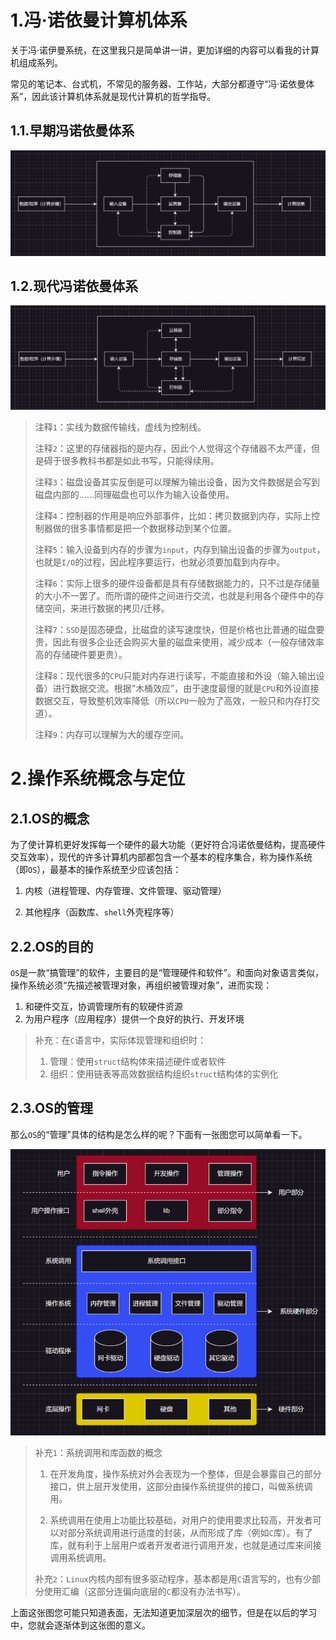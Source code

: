 1.冯·诺依曼计算机体系
=========

关于冯·诺伊曼系统，在这里我只是简单讲一讲，更加详细的内容可以看我的计算机组成系列。

常见的笔记本、台式机，不常见的服务器、工作站，大部分都遵守“冯·诺依曼体系”，因此该计算机体系就是现代计算机的哲学指导。 

## 1.1.早期冯诺依曼体系

<img src="./assets/eebd8d83-c34a-4a15-bfcf-707b387a71d4.png" title="" alt="eebd8d83-c34a-4a15-bfcf-707b387a71d4" style="zoom:50%;">

## 1.2.现代冯诺依曼体系

<img src="./assets/1f4e1aa7-1cf4-483c-aa5f-17e78d4c1eff.png" title="" alt="1f4e1aa7-1cf4-483c-aa5f-17e78d4c1eff" style="zoom:50%;">

> 注释`1`：实线为数据传输线，虚线为控制线。
>
> 注释`2`：这里的存储器指的是内存，因此个人觉得这个存储器不太严谨，但是碍于很多教科书都是如此书写，只能得续用。
>
> 注释`3`：磁盘设备其实反倒是可以理解为输出设备，因为文件数据是会写到磁盘内部的……同理磁盘也可以作为输入设备使用。
>
> 注释`4`：控制器的作用是响应外部事件，比如：拷贝数据到内存，实际上控制器做的很多事情都是把一个数据移动到某个位置。
>
> 注释`5`：输入设备到内存的步骤为`input`，内存到输出设备的步骤为`output`，也就是`I/O`的过程，因此程序要运行，也就必须要加载到内存中。 
>
> 注释`6`：实际上很多的硬件设备都是具有存储数据能力的，只不过是存储量的大小不一罢了。而所谓的硬件之间进行交流，也就是利用各个硬件中的存储空间，来进行数据的拷贝/迁移。
>
> 注释`7`：`SSD`是固态硬盘，比磁盘的读写速度快，但是价格也比普通的磁盘要贵，因此有很多企业还会购买大量的磁盘来使用，减少成本（一般存储效率高的存储硬件要更贵）。
>
> 注释`8`：现代很多的`CPU`只能对内存进行读写，不能直接和外设（输入输出设备）进行数据交流。根据“木桶效应”，由于速度最慢的就是`CPU`和外设直接数据交互，导致整机效率降低（所以`CPU`一般为了高效，一般只和内存打交道）。
>
> 注释`9`：内存可以理解为大的缓存空间。

2.操作系统概念与定位
===========

2.1.OS的概念
---------

为了使计算机更好发挥每一个硬件的最大功能（更好符合冯诺依曼结构，提高硬件交互效率），现代的许多计算机内部都包含一个基本的程序集合，称为操作系统（即`OS`），最基本的操作系统至少应该包括：

1. 内核（进程管理、内存管理、文件管理、驱动管理）

2. 其他程序（函数库、`shell`外壳程序等）

2.2.OS的目的
---------

`OS`是一款“搞管理”的软件，主要目的是“管理硬件和软件”。和面向对象语言类似，操作系统必须“先描述被管理对象，再组织被管理对象”，进而实现：

1. 和硬件交互，协调管理所有的软硬件资源
2. 为用户程序（应用程序）提供一个良好的执行、开发环境

> 补充：在`C`语言中，实际体现管理和组织时：
>
> 1. 管理：使用`struct`结构体来描述硬件或者软件
> 2. 组织：使用链表等高效数据结构组织`struct`结构体的实例化

2.3.OS的管理
---------

那么`OS`的“管理”具体的结构是怎么样的呢？下面有一张图您可以简单看一下。

<img title="" src="./assets/239064a6-4e2b-4af1-b740-1904708bac1a.png" alt="239064a6-4e2b-4af1-b740-1904708bac1a" style="zoom:67%;">

> 补充`1`：系统调用和库函数的概念
>
> 1. 在开发角度，操作系统对外会表现为一个整体，但是会暴露自己的部分接口，供上层开发使用，这部分由操作系统提供的接口，叫做系统调用。
>
> 2. 系统调用在使用上功能比较基础，对用户的使用要求比较高，开发者可以对部分系统调用进行适度的封装，从而形成了库（例如`C`库）。有了库，就有利于上层用户或者开发者进行调用开发，也就是通过库来间接调用系统调用。
>
> 补充`2`：`Linux`内核内部有很多驱动程序，基本都是用`C`语言写的，也有少部分使用汇编（这部分连偏向底层的`C`都没有办法书写）。

上面这张图您可能只知道表面，无法知道更加深层次的细节，但是在以后的学习中，您就会逐渐体到这张图的意义。                               
